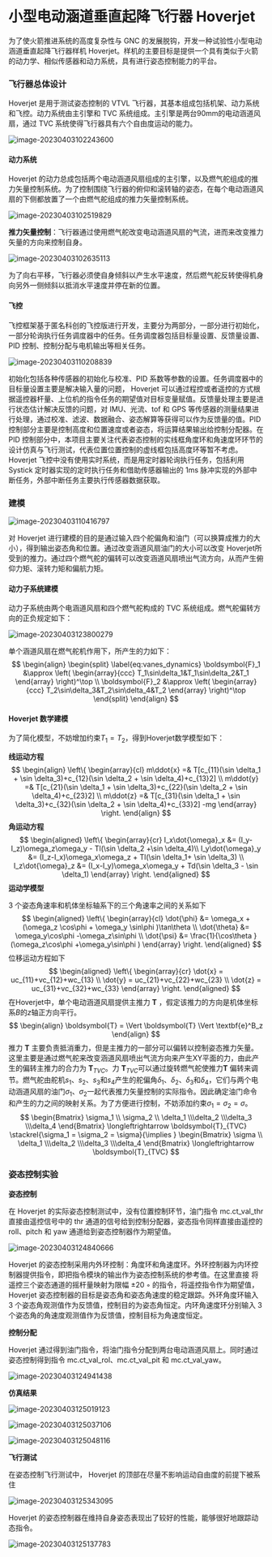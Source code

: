 # 小型电动涵道垂直起降飞行器 Hoverjet

为了使火箭推进系统的高度复杂性与 GNC 的发展脱钩，开发一种试验性小型电动涵道垂直起降飞行器样机 Hoverjet。样机的主要目标是提供一个具有类似于火箭的动力学、相似传感器和动力系统，具有进行姿态控制能力的平台。



### 飞行器总体设计

Hoverjet 是用于测试姿态控制的 VTVL 飞行器，其基本组成包括机架、动力系统和飞控。动力系统由主引擎和 TVC 系统组成。主引擎是两台90mm的电动涵道风扇，通过 TVC 系统使得飞行器具有六个自由度运动的能力。

![image-20230403102243600](README.assets/image-20230403102243600.png)

#### 动力系统

Hoverjet 的动力总成包括两个电动涵道风扇组成的主引擎，以及燃气舵组成的推力矢量控制系统。为了控制围绕飞行器的俯仰和滚转轴的姿态，在每个电动涵道风扇的下侧都放置了一个由燃气舵组成的推力矢量控制系统。

![image-20230403102519829](README.assets/image-20230403102519829.png)

**推力矢量控制**：飞行器通过使用燃气舵改变电动涵道风扇的气流，进而来改变推力矢量的方向来控制自身。

![image-20230403102635113](README.assets/image-20230403102635113.png)

为了向右平移，飞行器必须使自身倾斜以产生水平速度，然后燃气舵反转使得机身向另外一侧倾斜以抵消水平速度并停在新的位置。

#### 飞控

飞控框架基于匿名科创的飞控版进行开发，主要分为两部分，一部分进行初始化，一部分轮询执行任务调度器中的任务。任务调度器包括目标量设置、反馈量设置、PID 控制、控制分配与电机输出等相关任务。

![image-20230403110208839](README.assets/image-20230403110208839.png)

初始化包括各种传感器的初始化与校准、PID 系数等参数的设置。任务调度器中的目标量设置主要是解决输入量的问题， Hoverjet 可以通过程控或者遥控的方式根据遥控器杆量、上位机的指令任务的期望值对目标变量赋值。反馈量处理主要是进行状态估计解决反馈的问题，对 IMU、光流、tof 和 GPS 等传感器的测量结果进行处理，通过校准、滤波、数据融合、姿态解算等获得可以作为反馈量的值。PID 控制部分主要是控制高度和位置速度或者姿态，将运算结果输出给控制分配器。在 PID 控制部分中，本项目主要关注代表姿态控制的实线框角度环和角速度环环节的设计仿真与飞行测试，代表位置位置控制的虚线框包括高度环等暂不考虑。Hoverjet 飞控中没有使用实时系统，而是用定时器轮询执行任务，包括利用Systick 定时器实现的定时执行任务和借助传感器输出的 1ms 脉冲实现的外部中断任务，外部中断任务主要执行传感器数据获取。

### 建模

![image-20230403110416797](README.assets/image-20230403110416797.png)

对 Hoverjet 进行建模的目的是通过输入四个舵偏角和油门（可以换算成推力的大小），得到输出姿态角和位置。通过改变涵道风扇油门的大小可以改变 Hoverjet所受到的推力。通过四个燃气舵的偏转可以改变涵道风扇喷出气流方向，从而产生俯仰力矩、滚转力矩和偏航力矩。

#### 动力子系统建模

动力子系统由两个电涵道风扇和四个燃气舵构成的 TVC 系统组成。燃气舵偏转方向的正负规定如下：

![image-20230403123800279](README.assets/image-20230403123800279.png)

单个涵道风扇在燃气舵机作用下，所产生的力如下：
$$
\begin{align}
	\begin{split}
		\label{eq:vanes_dynamics}
		\boldsymbol{F}_1 &\approx
		\left(
		\begin{array}{ccc}
			T_1\sin\delta_1&T_1\sin\delta_2&T_1
		\end{array}
		\right)^\top
		\\ 
		\boldsymbol{F}_2 &\approx
		\left(
		\begin{array}{ccc}
			T_2\sin\delta_3&T_2\sin\delta_4&T_2
		\end{array}
		\right)^\top
	\end{split}
\end{align}
$$

#### Hoverjet 数学建模

为了简化模型，不妨增加约束$T_1 = T_2$，得到Hoverjet数学模型如下：

**线运动方程**
$$
\begin{align}
	\left\{
	\begin{array}{cl}
		m\ddot{x} =& T[c_{11}(\sin \delta_1 + \sin \delta_3)+c_{12}(\sin \delta_2 + \sin \delta_4)+c_{13}2] \\
		m\ddot{y} =& T[c_{21}(\sin \delta_1 + \sin \delta_3)+c_{22}(\sin \delta_2 + \sin \delta_4)+c_{23}2] \\
		m\ddot{z} =& T[c_{31}(\sin \delta_1 + \sin \delta_3)+c_{32}(\sin \delta_2 + \sin \delta_4)+c_{33}2] -mg
	\end{array}
	\right.
\end{align}
$$
**角运动方程**
$$
\begin{aligned}
	\left\{
	\begin{array}{cr}
		I_x\dot{\omega}_x &= (I_y-I_z)\omega_z\omega_y - Tl(\sin \delta_2 +\sin \delta_4)\\
		I_y\dot{\omega}_y &= (I_z-I_x)\omega_x\omega_z + Tl(\sin \delta_1+ \sin \delta_3) \\
		I_z\dot{\omega}_z &= (I_x-I_y)\omega_x\omega_y + Td(\sin \delta_3 - \sin \delta_1)
	\end{array}
	\right.
	\end{aligned}
$$
**运动学模型**

3 个姿态角速率和机体坐标轴系下的三个角速率之间的关系如下
$$
\begin{aligned}
	\left\{
	\begin{array}{cl}
		\dot{\phi} &= \omega_x + (\omega_z \cos\phi  + \omega_y \sin\phi )\tan\theta  \\
		\dot{\theta} &= \omega_y\cos\phi -\omega_z\sin\phi   \\
		\dot{\psi} &= \frac{1}{\cos\theta }(\omega_z\cos\phi +\omega_y\sin\phi  )
	\end{array}
	\right.
	\end{aligned}
$$
位移运动方程如下
$$
\begin{aligned}
	\left\{
	\begin{array}{cr}
		\dot{x} = uc_{11}+vc_{12}+wc_{13} \\
		\dot{y} = uc_{21}+vc_{22}+wc_{23} \\
		\dot{z} = uc_{31}+vc_{32}+wc_{33} 
	\end{array}
	\right.
	\end{aligned}
$$
在Hoverjet中，单个电动涵道风扇提供主推力 $\boldsymbol{T}$ ，假定该推力的方向是机体坐标系$B$的$z$轴正方向平行。
$$
\begin{align}
 \boldsymbol{T} = \Vert \boldsymbol{T} \Vert \textbf{e}^B_z
\end{align}
$$
推力 $\boldsymbol{T}$ 主要负责抵消重力，但是主推力的一部分可以偏转以控制姿态推力矢量。这里主要是通过燃气舵来改变涵道风扇喷出气流方向来产生XY平面的力，由此产生的偏转主推力的合力为 $\boldsymbol{T}_{TVC}$。力 $\boldsymbol{T}_{TVC}$可以通过旋转燃气舵使推力$\boldsymbol{T}$ 偏转来调节。燃气舵由舵机$s_1$、$s_2$、$s_3$和$s_4$产生的舵偏角$\delta_1$、$\delta_2$、$\delta_3$和$\delta_4$，它们与两个电动涵道风扇的油门$\sigma_1$、$\sigma_2$一起代表推力矢量控制的实际指令。因此确定油门命令和产生的力之间的映射关系。为了方便进行控制，不妨添加约束$\sigma_1 = \sigma_2 = \sigma$。
$$
\begin{Bmatrix}
 \sigma_1 \\ \sigma_2 \\ \delta_1 \\\delta_2 \\\delta_3 \\\delta_4
\end{Bmatrix}
\longleftrightarrow
 \boldsymbol{T}_{TVC}
\stackrel{\sigma_1 = \sigma_2 = \sigma}{\implies }
 \begin{Bmatrix}
\sigma \\ \delta_1 \\\delta_2 \\\delta_3 \\\delta_4
\end{Bmatrix}
\longleftrightarrow
\boldsymbol{T}_{TVC}
$$


### 姿态控制实验

**姿态控制**

在 Hoverjet 的实际姿态控制测试中，没有位置控制环节，油门指令 mc.ct_val_thr直接由遥控信号中的 thr 通道的信号给到控制分配器，姿态指令同样直接由遥控的roll、pitch 和 yaw 通道给到姿态控制器作为期望值。

![image-20230403124840666](README.assets/image-20230403124840666.png)

Hoverjet 的姿态控制采用内外环控制：角度环和角速度环。外环控制器为内环控制器提供指令，即把指令模块的输出作为姿态控制系统的参考值。在这里直接
将遥控三个姿态通道的摇杆量映射为限幅 ±20 ◦ 的指令，将遥控指令作为期望值，Hoverjet 姿态控制器的目标是姿态角和姿态角速度的稳定跟踪。外环角度环输入 3 个姿态角观测值作为反馈值，控制目的为姿态角恒定。内环角速度环分别输入 3 个姿态角的角速度观测值作为反馈值，控制目标为角速度恒定。

**控制分配**

Hoverjet 通过得到油门指令，将油门指令分配到两台电动涵道风扇上。同时通过姿态控制得到指令 mc.ct_val_rol、mc.ct_val_pit 和 mc.ct_val_yaw。

![image-20230403124941438](README.assets/image-20230403124941438.png)

**仿真结果**

![image-20230403125019123](README.assets/image-20230403125019123.png)

![image-20230403125037106](README.assets/image-20230403125037106.png)

![image-20230403125048116](README.assets/image-20230403125048116.png)

**飞行测试**

在姿态控制飞行测试中， Hoverjet 的顶部在尽量不影响运动自由度的前提下被系住

![image-20230403125343095](README.assets/image-20230403125343095.png)

Hoverjet 的姿态控制器在维持自身姿态表现出了较好的性能，能够很好地跟踪动态指令。

![image-20230403125137783](README.assets/image-20230403125137783.png)

